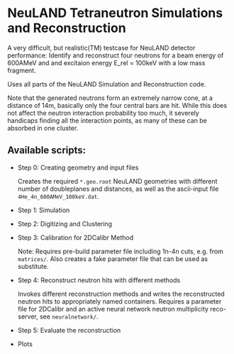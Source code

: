 # NeuLAND Tetraneutron Simulations and Reconstruction

A very difficult, but realistic(TM) testcase for NeuLAND detector performance: Identify and reconstruct four neutrons for a beam energy of 600AMeV and and excitaion energy E_rel = 100keV with a low mass fragment.

Uses all parts of the NeuLAND Simulation and Reconstruction code.

Note that the generated neutrons form an extremely narrow cone, at a distance of 14m, basically only the four central bars are hit. While this does not affect the neutron interaction probability too much, it severely handicaps finding all the interaction points, as many of these can be absorbed in one cluster.

## Available scripts:

- Step 0: Creating geometry and input files

	Creates the required `*.geo.root` NeuLAND geometries with different number of doubleplanes and distances, as well as the ascii-input file `4He_4n_600AMeV_100keV.dat`.

- Step 1: Simulation

- Step 2: Digitizing and Clustering

- Step 3: Calibration for 2DCalibr Method

	Note: Requires pre-build parameter file including 1n-4n cuts, e.g. from `matrices/`. Also creates a fake parameter file that can be used as substitute.

- Step 4: Reconstruct neutron hits with different methods

	Invokes different reconstruction methods and writes the reconstructed neutron hits to appropriately named containers.
	Requires a parameter file for 2DCalibr and an active neural network neutron multiplicity reco-server, see `neuralnetwork/`.

- Step 5: Evaluate the reconstruction

- Plots
